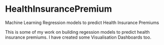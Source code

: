 # HealthInsurancePremium
Machine Learning Regression models to predict Health Insurance Premiums

This is some of my work on building regession models to predict health insurance premiums. I have created some Visualisation Dashboards too.
